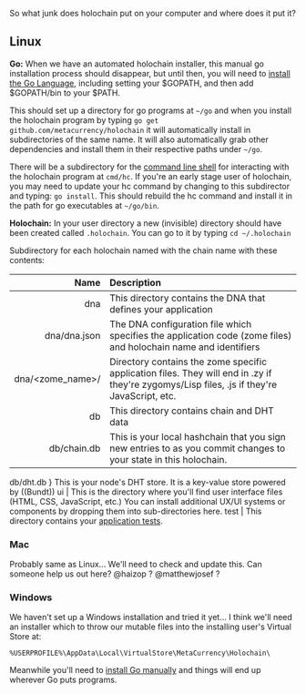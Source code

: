 
So what junk does holochain put on your computer and where does it put it?

## Linux
**Go:** When we have an automated holochain installer, this manual go installation process should disappear, but until then, you will need to [install the Go Language](http://golang.org/doc/install.html), including setting your $GOPATH, and then add $GOPATH/bin to your $PATH.

This should set up a directory for go programs at ```~/go``` and when you install the holochain program by typing ```go get github.com/metacurrency/holochain``` it will automatically install in subdirectories of the same name. It will also automatically grab other dependencies and install them in their respective paths under ```~/go```.

There will be a subdirectory for the [command line shell](hc-Command) for interacting with the holochain program at ```cmd/hc```. If you're an early stage user of holochain, you may need to update your hc command by changing to this subdirector and typing: ```go install```. This should rebuild the hc command and install it in the path for go executables at ```~/go/bin```.

**Holochain:** In your user directory a new (invisible) directory should have been created called ```.holochain```. You can go to it by typing ```cd ~/.holochain```

 Subdirectory for each holochain named with the chain name with these contents:

 Name | Description
 ----:|:----------
dna | This directory contains the DNA that defines your application
dna/dna.json | The DNA configuration file which specifies the application code (zome files) and holochain name and identifiers
dna/<zome_name>/ | Directory contains the zome specific application files. They will end in .zy if they're zygomys/Lisp files, .js if they're JavaScript, etc.
db | This directory contains chain and DHT data
db/chain.db | This is your local hashchain that you sign new entries to as you commit changes to your state in this holochain. 
db/dht.db } This is your node's DHT store.  It is a key-value store powered by ((Bundt))
ui  | This is the directory where you'll find user interface files (HTML, CSS, JavaScript, etc.) You can install additional UX/UI systems or components by dropping them into sub-directories here.
test | This directory contains your [application tests](App-Testing).

### Mac
Probably same as Linux... We'll need to check and update this. Can someone help us out here?  @haizop ? @matthewjosef ?

### Windows
We haven't set up a Windows installation and tried it yet... I think we'll need an installer which to throw our mutable files into the installing user's Virtual Store at:
```
%USERPROFILE%\AppData\Local\VirtualStore\MetaCurrency\Holochain\
```

Meanwhile you'll need to [install Go manually](http://golang.org/doc/install.html) and things will end up wherever Go puts programs.
